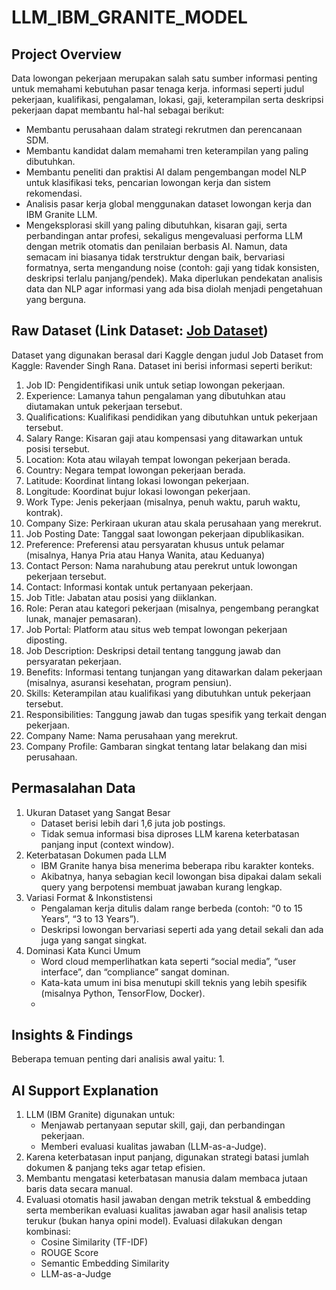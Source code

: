 # LLM_IBM_GRANITE_MODEL

## Project Overview

Data lowongan pekerjaan merupakan salah satu sumber informasi penting untuk memahami kebutuhan pasar tenaga kerja. informasi seperti judul pekerjaan, kualifikasi, pengalaman, lokasi, gaji, keterampilan serta deskripsi pekerjaan dapat membantu hal-hal sebagai berikut:
*   Membantu perusahaan dalam strategi rekrutmen dan perencanaan SDM.
*   Membantu kandidat dalam memahami  tren keterampilan yang paling dibutuhkan.
*   Membantu peneliti dan praktisi AI dalam pengembangan model NLP untuk klasifikasi teks, pencarian lowongan kerja dan sistem rekomendasi.
*   Analisis pasar kerja global menggunakan dataset lowongan kerja dan IBM Granite LLM.
*   Mengeksplorasi skill yang paling dibutuhkan, kisaran gaji, serta perbandingan antar profesi, sekaligus mengevaluasi performa LLM dengan metrik otomatis dan penilaian berbasis AI.
Namun, data semacam ini biasanya tidak terstruktur dengan baik, bervariasi formatnya, serta mengandung noise (contoh: gaji yang tidak konsisten, deskripsi terlalu panjang/pendek). Maka diperlukan pendekatan analisis data dan NLP agar informasi yang ada bisa diolah menjadi pengetahuan yang berguna.

## Raw Dataset (Link Dataset: [Job Dataset](https://www.kaggle.com/datasets/ravindrasinghrana/job-description-dataset/data))
Dataset yang digunakan berasal dari Kaggle dengan judul Job Dataset from Kaggle: Ravender Singh Rana. Dataset ini berisi informasi seperti berikut:
1. Job ID: Pengidentifikasi unik untuk setiap lowongan pekerjaan.
2. Experience: Lamanya tahun pengalaman yang dibutuhkan atau diutamakan untuk pekerjaan tersebut.
3. Qualifications: Kualifikasi pendidikan yang dibutuhkan untuk pekerjaan tersebut.
4. Salary Range: Kisaran gaji atau kompensasi yang ditawarkan untuk posisi tersebut.
5. Location: Kota atau wilayah tempat lowongan pekerjaan berada.
6. Country: Negara tempat lowongan pekerjaan berada.
7. Latitude: Koordinat lintang lokasi lowongan pekerjaan.
8. Longitude: Koordinat bujur lokasi lowongan pekerjaan.
9. Work Type: Jenis pekerjaan (misalnya, penuh waktu, paruh waktu, kontrak).
10. Company Size: Perkiraan ukuran atau skala perusahaan yang merekrut.
11. Job Posting Date: Tanggal saat lowongan pekerjaan dipublikasikan.
12. Preference: Preferensi atau persyaratan khusus untuk pelamar (misalnya, Hanya Pria atau Hanya Wanita, atau Keduanya)
13. Contact Person: Nama narahubung atau perekrut untuk lowongan pekerjaan tersebut.
14. Contact: Informasi kontak untuk pertanyaan pekerjaan.
15. Job Title: Jabatan atau posisi yang diiklankan.
16. Role: Peran atau kategori pekerjaan (misalnya, pengembang perangkat lunak, manajer pemasaran).
17. Job Portal: Platform atau situs web tempat lowongan pekerjaan diposting.
18. Job Description: Deskripsi detail tentang tanggung jawab dan persyaratan pekerjaan.
19. Benefits: Informasi tentang tunjangan yang ditawarkan dalam pekerjaan (misalnya, asuransi kesehatan, program pensiun).
20. Skills: Keterampilan atau kualifikasi yang dibutuhkan untuk pekerjaan tersebut.
21. Responsibilities: Tanggung jawab dan tugas spesifik yang terkait dengan pekerjaan.
22. Company Name: Nama perusahaan yang merekrut.
23. Company Profile: Gambaran singkat tentang latar belakang dan misi perusahaan.

## Permasalahan Data
1. Ukuran Dataset yang Sangat Besar
   * Dataset berisi lebih dari 1,6 juta job postings.
   * Tidak semua informasi bisa diproses LLM karena keterbatasan panjang input (context window).
2. Keterbatasan Dokumen pada LLM
   * IBM Granite hanya bisa menerima beberapa ribu karakter konteks.
   * Akibatnya, hanya sebagian kecil lowongan bisa dipakai dalam sekali query yang berpotensi membuat jawaban kurang lengkap.
3. Variasi Format & Inkonstistensi
   * Pengalaman kerja ditulis dalam range berbeda (contoh: “0 to 15 Years”, “3 to 13 Years”).
   * Deskripsi lowongan bervariasi seperti ada yang detail sekali dan ada juga yang sangat singkat.
5. Dominasi Kata Kunci Umum
   * Word cloud memperlihatkan kata seperti “social media”, “user interface”, dan “compliance” sangat dominan.
   * Kata-kata umum ini bisa menutupi skill teknis yang lebih spesifik (misalnya Python, TensorFlow, Docker).
   * 
## Insights & Findings
Beberapa temuan penting dari analisis awal yaitu:
1. 

## AI Support Explanation
1. LLM (IBM Granite) digunakan untuk:
    * Menjawab pertanyaan seputar skill, gaji, dan perbandingan pekerjaan.
    * Memberi evaluasi kualitas jawaban (LLM-as-a-Judge).
2. Karena keterbatasan input panjang, digunakan strategi batasi jumlah dokumen & panjang teks agar tetap efisien.
3. Membantu mengatasi keterbatasan manusia dalam membaca jutaan baris data secara manual.
4. Evaluasi otomatis hasil jawaban dengan metrik tekstual & embedding serta memberikan evaluasi kualitas jawaban agar hasil analisis tetap terukur (bukan hanya opini model). Evaluasi dilakukan dengan kombinasi:
    * Cosine Similarity (TF-IDF)
    * ROUGE Score
    * Semantic Embedding Similarity
    * LLM-as-a-Judge
